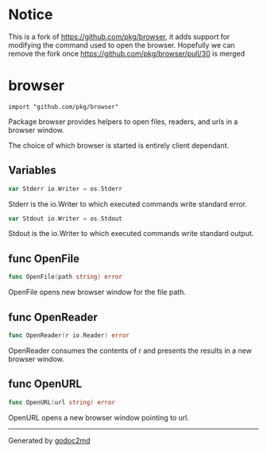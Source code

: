 # Notice

This is a fork of https://github.com/pkg/browser, it adds support for modifying the command used to open the browser.
Hopefully we can remove the fork once https://github.com/pkg/browser/pull/30 is merged



# browser
    import "github.com/pkg/browser"

Package browser provides helpers to open files, readers, and urls in a browser window.

The choice of which browser is started is entirely client dependant.





## Variables
``` go
var Stderr io.Writer = os.Stderr
```
Stderr is the io.Writer to which executed commands write standard error.

``` go
var Stdout io.Writer = os.Stdout
```
Stdout is the io.Writer to which executed commands write standard output.


## func OpenFile
``` go
func OpenFile(path string) error
```
OpenFile opens new browser window for the file path.


## func OpenReader
``` go
func OpenReader(r io.Reader) error
```
OpenReader consumes the contents of r and presents the
results in a new browser window.


## func OpenURL
``` go
func OpenURL(url string) error
```
OpenURL opens a new browser window pointing to url.









- - -
Generated by [godoc2md](http://godoc.org/github.com/davecheney/godoc2md)
